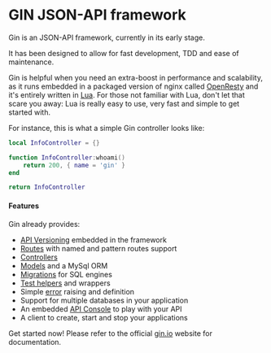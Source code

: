 # GIN JSON-API framework

Gin is an JSON-API framework, currently in its early stage.

It has been designed to allow for fast development, TDD and ease of maintenance.

Gin is helpful when you need an extra-boost in performance and scalability, as it runs embedded in a packaged version of nginx
called [OpenResty](http://openresty.org/) and it's entirely written in [Lua](http://www.lua.org/).
For those not familiar with Lua, don't let that scare you away: Lua is really easy to use, very fast and simple to get started with.

For instance, this is what a simple Gin controller looks like:

```lua
local InfoController = {}

function InfoController:whoami()
    return 200, { name = 'gin' }
end

return InfoController
```

#### Features

Gin already provides:

 * [API Versioning](http://gin.io/docs/api_versioning.html) embedded in the framework
 * [Routes](http://gin.io/docs/routes.html) with named and pattern routes support
 * [Controllers](http://gin.io/docs/controllers.html)
 * [Models](http://gin.io/docs/models.html) and a MySql ORM
 * [Migrations](http://gin.io/docs/migrations.html) for SQL engines
 * [Test helpers](http://gin.io/docs/testing.html) and wrappers
 * Simple [error](http://gin.io/docs/errors.html) raising and definition
 * Support for multiple databases in your application
 * An embedded [API Console](http://gin.io/docs/api_console.html) to play with your API
 * A client to create, start and stop your applications

Get started now! Please refer to the official [gin.io](http://gin.io) website for documentation.
